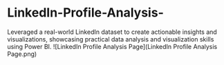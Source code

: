 # LinkedIn-Profile-Analysis-
Leveraged a real-world LinkedIn dataset to create actionable insights and visualizations, showcasing practical data analysis and visualization skills using Power BI.
![LinkedIn Profile Analysis Page](LinkedIn Profile Analysis Page.png)
